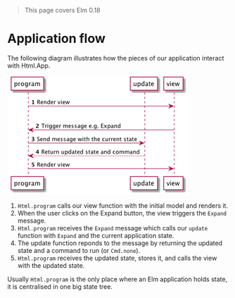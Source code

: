 > This page covers Elm 0.18

# Application flow

The following diagram illustrates how the pieces of our application interact with Html.App.

![Flow](04-flow.png)

1. `Html.program` calls our view function with the initial model and renders it.
1. When the user clicks on the Expand button, the view triggers the `Expand` message.
1. `Html.program` receives the `Expand` message which calls our `update` function with `Expand` and the current application state.
1. The update function reponds to the message by returning the updated state and a command to run (or `Cmd.none`). 
1. `Html.program` receives the updated state, stores it, and calls the view with the updated state.

Usually `Html.program` is the only place where an Elm application holds state, it is centralised in one big state tree.
